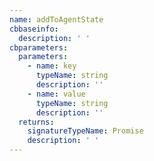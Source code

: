 ```yaml
---
name: addToAgentState
cbbaseinfo:
  description: ' '
cbparameters:
  parameters:
    - name: key
      typeName: string
      description: ''
    - name: value
      typeName: string
      description: ''
  returns:
    signatureTypeName: Promise
    description: ' '
---
```

<CBBaseInfo/> 
 <CBParameters/>